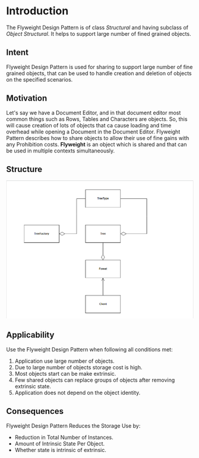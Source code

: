 # Introduction
The Flyweight Design Pattern is of class *Structural* and having subclass of *Object Structural*. It helps to support large number of fined grained objects.

## Intent
Flyweight Design Pattern is used for sharing to support large number of fine grained objects, that can be used to handle creation and deletion of objects on the specified scenarios.

## Motivation
Let's say we have a Document Editor, and in that document editor most common things such as Rows, Tables and Characters are objects. So, this will cause creation of lots of objects that ca cause loading and time overhead while opening a Document in the Document Editor.
Flyweight Pattern describes how to share objects to allow their use of fine gains with any Prohibition costs.
**Flyweight** is an object which is shared and that can be used in multiple contexts simultaneously.

## Structure
![FlyweightDesignPattern](./Flyweight%20Design%20Pattern.png)
## Applicability
Use the Flyweight Design Pattern when following all conditions met:
1. Application use large number of objects.
2. Due to large number of objects storage cost is high.
3. Most objects start can be make extrinsic.
4. Few shared objects can replace groups of objects after removing extrinsic state.
5. Application does not depend on the object identity.

## Consequences
Flyweight Design Pattern Reduces the Storage Use by:
* Reduction in Total Number of Instances.
* Amount of Intrinsic State Per Object.
* Whether state is intrinsic of extrinsic.
